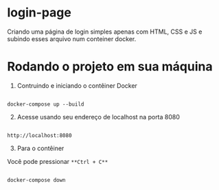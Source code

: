 # login-page
Criando uma página de login simples apenas com HTML, CSS e JS e subindo esses arquivo num conteiner docker.

# Rodando o projeto em sua máquina

1. Contruindo e iniciando o contêiner Docker

<code>
docker-compose up --build
</code>

2. Acesse usando seu endereço de localhost na porta 8080

<code>
http://localhost:8080
</code>

3. Para o contêiner

Você pode pressionar `**Ctrl + C**`

<code>
docker-compose down
</code>
